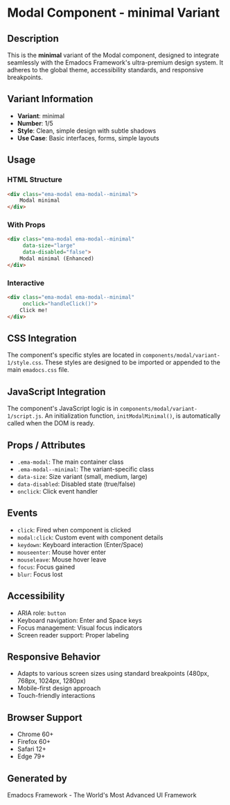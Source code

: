 # Modal Component - minimal Variant

## Description
This is the **minimal** variant of the Modal component, designed to integrate seamlessly with the Emadocs Framework's ultra-premium design system. It adheres to the global theme, accessibility standards, and responsive breakpoints.

## Variant Information
- **Variant**: minimal
- **Number**: 1/5
- **Style**: Clean, simple design with subtle shadows
- **Use Case**: Basic interfaces, forms, simple layouts

## Usage

### HTML Structure
```html
<div class="ema-modal ema-modal--minimal">
    Modal minimal
</div>
```

### With Props
```html
<div class="ema-modal ema-modal--minimal" 
     data-size="large" 
     data-disabled="false">
    Modal minimal (Enhanced)
</div>
```

### Interactive
```html
<div class="ema-modal ema-modal--minimal" 
     onclick="handleClick()">
    Click me!
</div>
```

## CSS Integration
The component's specific styles are located in `components/modal/variant-1/style.css`. These styles are designed to be imported or appended to the main `emadocs.css` file.

## JavaScript Integration
The component's JavaScript logic is in `components/modal/variant-1/script.js`. An initialization function, `initModalMinimal()`, is automatically called when the DOM is ready.

## Props / Attributes
- `.ema-modal`: The main container class
- `.ema-modal--minimal`: The variant-specific class
- `data-size`: Size variant (small, medium, large)
- `data-disabled`: Disabled state (true/false)
- `onclick`: Click event handler

## Events
- `click`: Fired when component is clicked
- `modal:click`: Custom event with component details
- `keydown`: Keyboard interaction (Enter/Space)
- `mouseenter`: Mouse hover enter
- `mouseleave`: Mouse hover leave
- `focus`: Focus gained
- `blur`: Focus lost

## Accessibility
- ARIA role: `button`
- Keyboard navigation: Enter and Space keys
- Focus management: Visual focus indicators
- Screen reader support: Proper labeling

## Responsive Behavior
- Adapts to various screen sizes using standard breakpoints (480px, 768px, 1024px, 1280px)
- Mobile-first design approach
- Touch-friendly interactions

## Browser Support
- Chrome 60+
- Firefox 60+
- Safari 12+
- Edge 79+

## Generated by
Emadocs Framework - The World's Most Advanced UI Framework
